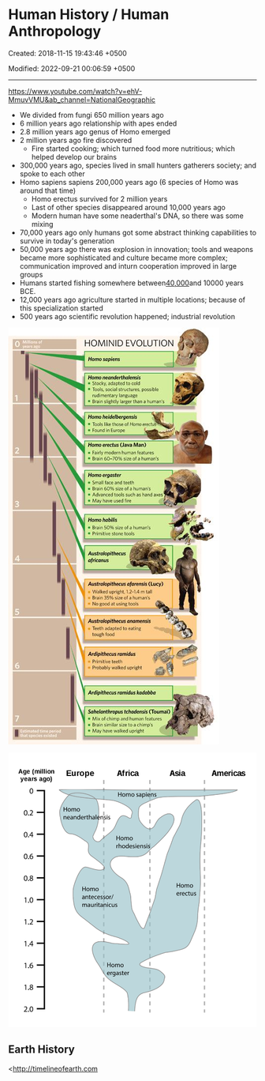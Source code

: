 # Human History / Human Anthropology

Created: 2018-11-15 19:43:46 +0500

Modified: 2022-09-21 00:06:59 +0500

---

<https://www.youtube.com/watch?v=ehV-MmuvVMU&ab_channel=NationalGeographic>


-   We divided from fungi 650 million years ago
-   6 million years ago relationship with apes ended
-   2.8 million years ago genus of Homo emerged
-   2 million years ago fire discovered
    -   Fire started cooking; which turned food more nutritious; which helped develop our brains
-   300,000 years ago, species lived in small hunters gatherers society; and spoke to each other
-   Homo sapiens sapiens 200,000 years ago (6 species of Homo was around that time)
    -   Homo erectus survived for 2 million years
    -   Last of other species disappeared around 10,000 years ago
    -   Modern human have some neaderthal's DNA, so there was some mixing
-   70,000 years ago only humans got some abstract thinking capabilities to survive in today's generation
-   50,000 years ago there was explosion in innovation; tools and weapons became more sophisticated and culture became more complex; communication improved and inturn cooperation improved in large groups
-   Humans started fishing somewhere between[40,000](https://bn9wksbn.r.us-east-1.awstrack.me/L0/https:%2F%2Fwww.alimentarium.org%2Fen%2Fknowledge%2Fhistory-fishing/1/010001816547a836-a6b3f3e8-4853-461c-ace6-ca9f2ad8ddf1-000000/3rZTTMmSVYfh1xf6V8Y1ZcL1Bis=274)and 10000 years BCE.
-   12,000 years ago agriculture started in multiple locations; because of this specialization started
-   500 years ago scientific revolution happened; industrial revolution

![image](media/Human-History---Human-Anthropology-image1.jpg)

![image](media/Human-History---Human-Anthropology-image2.png)

## Earth History

<http://timelineofearth.com


